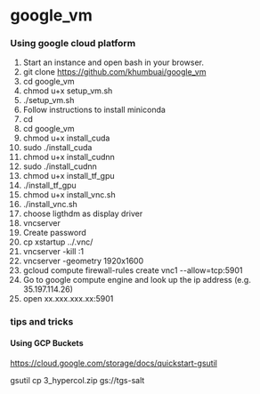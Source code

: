 # google_vm

### Using google cloud platform
1. Start an instance and open bash in your browser.
2. git clone https://github.com/khumbuai/google_vm
3. cd google_vm
4. chmod u+x setup_vm.sh
5. ./setup_vm.sh
6. Follow instructions to install miniconda
7. cd
8. cd google_vm
9. chmod u+x install_cuda 
10. sudo ./install_cuda
11. chmod u+x install_cudnn 
11. sudo ./install_cudnn
12. chmod u+x install_tf_gpu
13. ./install_tf_gpu
14. chmod u+x install_vnc.sh
15. ./install_vnc.sh
16. choose ligthdm as display driver
17. vncserver
18. Create password
19. cp xstartup ../.vnc/
20. vncserver -kill :1
21. vncserver -geometry 1920x1600
22. gcloud compute firewall-rules create vnc1 --allow=tcp:5901
23. Go to google compute engine and look up the ip address (e.g. 35.197.114.26)
24. open xx.xxx.xxx.xx:5901




### tips and tricks

#### Using GCP Buckets

https://cloud.google.com/storage/docs/quickstart-gsutil

gsutil cp 3_hypercol.zip gs://tgs-salt
